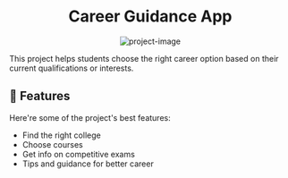 <h1 align="center" id="title">Career Guidance App</h1>

<p align="center"><img src="https://socialify.git.ci/hencydsouza/Career-Guidance-App/image?description=1&amp;font=Inter&amp;language=1&amp;name=1&amp;owner=1&amp;pattern=Plus&amp;theme=Dark" alt="project-image"></p>

<p id="description">This project helps students choose the right career option based on their current qualifications or interests.</p>

  
  
<h2>🧐 Features</h2>

Here're some of the project's best features:

*   Find the right college
*   Choose courses
*   Get info on competitive exams
*   Tips and guidance for better career
